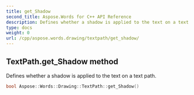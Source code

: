 ```yaml
---
title: get_Shadow
second_title: Aspose.Words for C++ API Reference
description: Defines whether a shadow is applied to the text on a text path. 
type: docs
weight: 0
url: /cpp/aspose.words.drawing/textpath/get_shadow/
---
```

## TextPath.get_Shadow method


Defines whether a shadow is applied to the text on a text path.

```cpp
bool Aspose::Words::Drawing::TextPath::get_Shadow()
```

